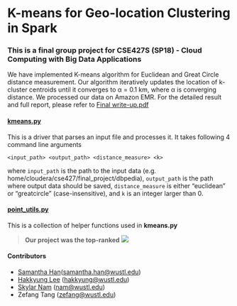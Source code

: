 # K-means for Geo-location Clustering in Spark

### This is a final group project for CSE427S (SP18) - Cloud Computing with Big Data Applications

We have implemented K-means algorithm for Euclidean and Great Circle distance measurement. Our algorithm iteratively updates the location of k-cluster centroids until it converges to α = 0.1 km, where α is converging distance. We processed our data on Amazon EMR. For the detailed result and full report, please refer to [Final write-up.pdf](https://github.com/SamanthaSHan/geocluster-kmeans-pyspark/blob/master/Final%20Write-up.pdf)

#### [kmeans.py](https://github.com/SamanthaSHan/geocluster-kmeans-pyspark/blob/master/kmeans.py)

This is a driver that parses an input file and processes it. It takes following 4 command line arguments

    <input_path> <output_path> <distance_measure> <k>

where `input_path` is the path to the input data (e.g. home/cloudera/cse427/final_project/dbpedia), `output_path` is the path where output data should be saved, `distance_measure` is either “euclidean” or “greatcircle” (case-insensitive), and `k` is an integer larger than 0.

#### [point\_utils.py](https://github.com/SamanthaSHan/geocluster-kmeans-pyspark/blob/master/point_utils.py)


This is a collection of helper functions used in **kmeans.py** 

> **Our project was the top-ranked**
> ![](427Final.png)  

#### Contributors

* [Samantha Han][SH](samantha.han@wustl.edu)
* [Hakkyung Lee][HL] (hakkyung@wustl.edu)
* [Skylar Nam][SK] (nam@wustl.edu)
* Zefang Tang (zefang@wustl.edu)


[SH]: <https://github.com/SamanthaSHan>
[HL]: <https://github.com/hklee93>
[SK]: <https://github.com/skylarnam>
